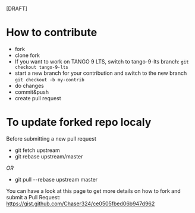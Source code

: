 [DRAFT]

# How to contribute

- fork
- clone fork
- If you want to work on TANGO 9 LTS, switch to tango-9-lts branch: `git checkout tango-9-lts`
- start a new branch for your contribution and switch to the new branch `git checkout -b my-contrib`
- do changes
- commit&push
- create pull request

# To update forked repo localy

Before submitting a new pull request

- git fetch upstream
- git rebase upstream/master

_OR_

- git pull --rebase upstream master

You can have a look at this page to get more details on how to fork and submit a Pull Request: https://gist.github.com/Chaser324/ce0505fbed06b947d962
